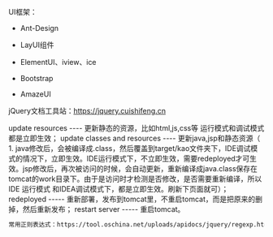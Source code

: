 UI框架：

- Ant-Design

- LayUI组件

- ElementUI、iview、ice

- Bootstrap

- AmazeUI

  

jQuery文档工具站：https://jquery.cuishifeng.cn

update resources ---- 更新静态的资源，比如html,js,css等 运行模式和调试模式都是立即生效；
update classes and resources ---- 更新java,jsp和静态资源（ 1. java修改后，会被编译成.class，然后覆盖到target/kao文件夹下，IDE调试模式的情况下，立即生效。IDE运行模式下，不立即生效，需要redeployed才可生效。jsp修改后，再次被访问的时候，会自动更新，重新编译成java.class保存在tomcat的work目录下。由于是访问时才检测是否修改，是否需要重新编译，所以 IDE 运行模式 和IDEA调试模式下，都是立即生效。刷新下页面就可）；
redeployed ----- 重新部署，发布到tomcat里，不重启tomcat，而是把原来的删掉，然后重新发布；
restart server ----- 重启tomcat。

```bash
常用正则表达式：https://tool.oschina.net/uploads/apidocs/jquery/regexp.html
```